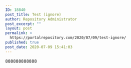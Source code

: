 ```yaml
---
ID: 18840
post_title: Test (ignore)
author: Repository Administrator
post_excerpt: ""
layout: post
permalink: >
  https://portalrepository.com/2020/07/09/test-ignore/
published: true
post_date: 2020-07-09 15:41:03
---
```

<pre>888888888888</pre>